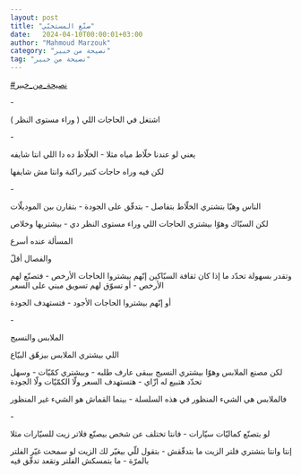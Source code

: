 ```yaml
---
layout: post
title: "صنّع المستخبّي"
date:   2024-04-10T00:00:01+03:00
author: "Mahmoud Marzouk"
category: "نصيحة من خبير"
tag: "نصيحة من خبير"
---
```



[<u>\#نصيحة\_من\_خبير</u>](https://www.facebook.com/hashtag/%D9%86%D8%B5%D9%8A%D8%AD%D8%A9_%D9%85%D9%86_%D8%AE%D8%A8%D9%8A%D8%B1?__eep__=6&__cft__%5b0%5d=AZVQktD44_RFSWwY-YGUrtoyx2D9HbfUiRNpkaOwLE0Fwh8prj8Iq_u7Q1ubRu_Y0D4wopPnVmyHkFTmgTkSLz1vhD5Oer591a2uEohVtx8EB4BvZA4K8ZJbbLsgZK8Ka4TpnJSYXILRDtOW49K02ON7pkppJi3N70J721QafpfcxYUjCmwYwhSz-Z0zsw5PttY&__tn__=*NK-R)

\-

اشتغل في الحاجات اللي ( وراء مستوى النظر )

\-

يعني لو عندنا خلّاط مياه مثلا - الخلّاط ده دا اللي انتا
شايفه

لكن فيه وراه حاجات كتير راكبة وانتا مش شايفها

\-

الناس وهيّا بتشتري الخلّاط بتفاصل - بتدقّق على الجودة -
بتقارن بين الموديلّات

لكن السبّاك وهوّا بيشتري الحاجات اللي وراء مستوى النظر
دي - بيشتريها وخلاص

المسألة عنده أسرع

والفصال أقلّ

وتقدر بسهولة تحدّد ما إذا كان ثقافة السبّاكين إنّهم بيشتروا
الحاجات الأرخص - فتصنّع لهم الأرخص - أو تسوّق لهم تسويق مبني على
السعر

أو إنّهم بيشتروا الحاجات الأجود - فتستهدف الجودة

\-

الملابس والنسيج

اللي بيشتري الملابس بيزهّق البيّاع

لكن مصنع الملابس وهوّا بيشتري النسيج بيبقى عارف طلبه -
وبيشتري كمّيّات - وسهل تحدّد هتبيع له ازّاي - هتستهدف السعر ولّا الكمّيّات ولّا
الجودة

فالملابس هي الشيء المنظور في هذه السلسلة - بينما القماش
هو الشيء غير المنظور

\-

لو بتصنّع كماليّات سيّارات - فانتا تختلف عن شخص بيصنّع فلاتر
زيت للسيّارات مثلا

إنتا وانتا بتشتري فلتر الزيت ما بتدقّقش - بتقول للّي بيغيّر
لك الزيت لو سمحت غيّر الفلتر بالمرّة - ما بتمسكش الفلتر وتقعد تدقّق
فيه
